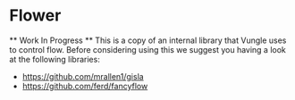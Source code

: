 Flower
=====

** Work In Progress **
This is a copy of an internal library that Vungle uses to control flow. Before
considering using this we suggest you having a look at the following libraries:
 * https://github.com/mrallen1/gisla
 * https://github.com/ferd/fancyflow
